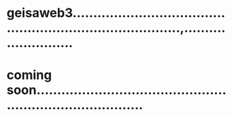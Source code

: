 # geisaweb3...............................................................................,..........................
# coming soon...............................................................................
